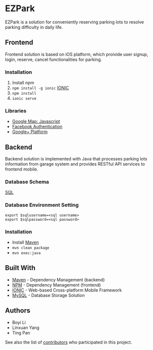 # EZPark

EZPark is a solution for conveniently reserving parking lots to resolve parking difficulty in daily life.

## Frontend

Frontend solution is based on iOS platform, which proivide user signup, login, reserve, cancel functionalities for parking.

### Installation

1. Install npm
2. `npm install -g ionic` [IONIC](https://ionicframework.com/getting-started/)
3. `npm install`
4. `ionic serve`

### Libraries

- [Google Map: Javascript](https://developers.google.com/maps/documentation/javascript/tutorial)
- [Facebook Authentication](https://developers.facebook.com/docs/facebook-login)
- [Google+ Platform](https://developers.google.com/+/)

## Backend

Backend solution is implemented with Java that processes parking lots information from garage system and provides RESTful API services to frontend mobile.

### Database Schema

[SQL](https://github.com/mikeYng/IOT_finalProject/blob/master/ezpark-backend/ezpark.sql)

### Database Environment Setting

```
export $sqlusername=<sql username>
export $sqlpassword=<sql password>
```

### Installation

- Install [Maven](https://maven.apache.org)
- `mvn clean package`
- `mvn exec:java`

## Built With

- [Maven](https://maven.apache.org) - Dependency Management (backend)
- [NPM](https://www.npmjs.com) - Dependency Management (frontend)
- [IONIC](https://ionicframework.com) - Web-based Cross-platform Mobile Framework
- [MySQL](https://www.mysql.com) - Database Storage Solution

## Authors
- Boyi Li
- Linxuan Yang
- Ting Pan

See also the list of [contributors](https://github.com/mikeYng/IOT_finalProject/graphs/contributors) who participated in this project.
